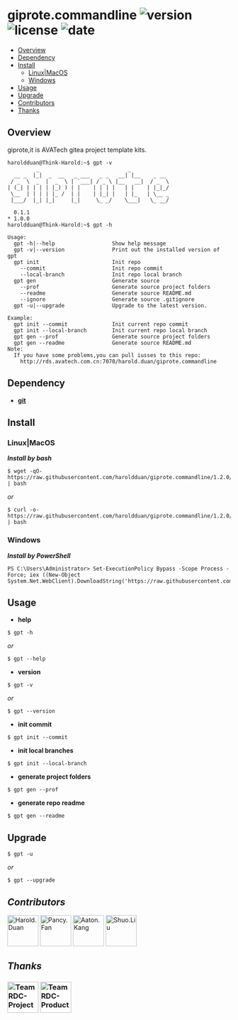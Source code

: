 # giprote.commandline ![version](https://img.shields.io/badge/version-1.2.0-red.svg?cacheSeconds=2592000) ![license](https://img.shields.io/badge/license-Apache2.0-blue.svg) ![date](https://img.shields.io/date/1578499200.svg)

+ [Overview](#Overview)  
+ [Dependency](#Dependency)  
+ [Install](#Install)  
  - [Linux|MacOS](#Linux|MacOS)  
  - [Windows](#Windows)  
+ [Usage](#Usage)  
+ [Upgrade](#Upgrade)
+ [Contributors](#Contributors)  
+ [Thanks](#Thanks)  

## Overview  

giprote,it is AVATech gitea project template kits.

```
haroldduan@Think-Harold:~$ gpt -v
         _                            _
  __ _  |_|  _  __   _ ___   _ _   __| |__    _ __
 / _  \  _  |  _  \ | `___| / _ \ |__   __|  / _  \
| (_| | | | | |_) ) | |    | | | |   | |    | |_|_/
 \__  | | | | |_ /  | |    | |_| |   | |_   | \__ _
 |___/  |_| |_|     |_|     \_ _/    \___|   \_ __/

  0.1.1
* 1.0.0
haroldduan@Think-Harold:~$ gpt -h

Usage: 
  gpt -h|--help                  Show help message
  gpt -v|--version               Print out the installed version of gpt
  gpt init                       Init repo
    --commit                     Init repo commit
    --local-branch               Init repo local branch
  gpt gen                        Generate source
    --prof                       Generate source project folders
    --readme                     Generate source README.md
    --ignore                     Generate source .gitignore
  gpt -u|--upgrade               Upgrade to the latest version.

Example:
  gpt init --commit              Init current repo commit
  gpt init --local-branch        Init current repo local branch
  gpt gen --prof                 Generate source project folders
  gpt gen --readme               Generate source README.md
Note:
  If you have some problems,you can pull iusses to this repo:
    http://rds.avatech.com.cn:7070/harold.duan/giprote.commandline
```

## Dependency

+ **[git](https://git-scm.com/)**

## Install

### Linux|MacOS

***Install by bash***

```
$ wget -qO- https://raw.githubusercontent.com/haroldduan/giprote.commandline/1.2.0/install.sh | bash
```

*or*

```
$ curl -o- https://raw.githubusercontent.com/haroldduan/giprote.commandline/1.2.0/install.sh | bash
```

### Windows

***Install by PowerShell***

```
PS C:\Users\Administrator> Set-ExecutionPolicy Bypass -Scope Process -Force; iex ((New-Object System.Net.WebClient).DownloadString('https://raw.githubusercontent.com/haroldduan/giprote.commandline/1.2.0/install.ps1'))
```

## Usage

+ **help**

```
$ gpt -h
```

*or*

```
$ gpt --help
```

+ **version**

```
$ gpt -v
```

*or*

```
$ gpt --version
```

+ **init commit**

```
$ gpt init --commit
```

+ **init local branches**

```
$ gpt init --local-branch
```

+ **generate project folders**

```
$ gpt gen --prof
```

+ **generate repo readme**

```
$ gpt gen --readme
```

## Upgrade

```
$ gpt -u
```

*or*

```
$ gpt --upgrade
```

## ***Contributors***

<a href="http://rds.avatech.com.cn:7070/org/Product/members">
  <a href="http://rds.avatech.com.cn:7070/harold.duan"><img src="http://rds.avatech.com.cn:7070/user/avatar/harold.duan/290" width="70" alt="Harold.Duan" /></a>
  <a href="http://rds.avatech.com.cn:7070/pancy.fan"><img src="http://rds.avatech.com.cn:7070/user/avatar/pancy.fan/290" width="70" alt="Pancy.Fan" /></a>
  <a href="http://rds.avatech.com.cn:7070/aaton.kang"><img src="http://rds.avatech.com.cn:7070/user/avatar/aaton.kang/290" width="70" alt="Aaton.Kang" /></a>
  <a href="http://rds.avatech.com.cn:7070/shuo.liu"><img src="http://rds.avatech.com.cn:7070/user/avatar/shuo.liu/290" width="70" alt="Shuo.Liu" /></a>
</a>

## ***Thanks***

<h3 align="left">
  <a href="http://rds.avatech.com.cn:7070/Project"><img src="http://rds.avatech.com.cn:7070/user/avatar/Project/140" width="70" alt="Team RDC-Project" /></a>
  <a href="http://rds.avatech.com.cn:7070/Product"><img src="http://rds.avatech.com.cn:7070/user/avatar/Product/140" width="70" alt="Team RDC-Product" /></a>
</h3>